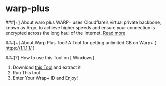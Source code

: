 # warp-plus
###[+] About waro plus
WARP+ uses Cloudflare’s virtual private backbone, known as Argo, to achieve higher speeds and ensure your connection is encrypted across the long haul of the Internet.
[Read more](https://blog.cloudflare.com/announcing-warp-plus/)


###[+] About Warp Plus Tool!
A Tool for getting unlimited GB on Warp+ ( https://1.1.1.1/ )

###[?] How to use this Tool on [ Windows]
1. Download [this Tool](https://github.com/Teammatrixx/warp-plus/releases/tag/V.1.0.0) and extract it
2. Run This tool
3. Enter Your Wrap+ ID and Enjoy!
